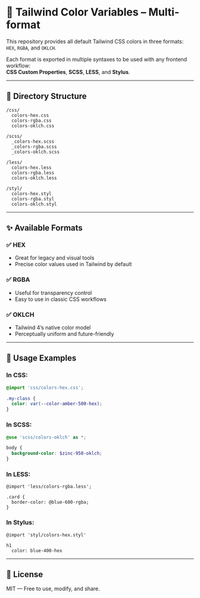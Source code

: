 # 🎨 Tailwind Color Variables – Multi-format

This repository provides all default Tailwind CSS colors in three formats: `HEX`, `RGBA`, and `OKLCH`.

Each format is exported in multiple syntaxes to be used with any frontend workflow:  
**CSS Custom Properties**, **SCSS**, **LESS**, and **Stylus**.

---

## 📁 Directory Structure

```
/css/
  colors-hex.css
  colors-rgba.css
  colors-oklch.css

/scss/
  _colors-hex.scss
  _colors-rgba.scss
  _colors-oklch.scss

/less/
  colors-hex.less
  colors-rgba.less
  colors-oklch.less

/styl/
  colors-hex.styl
  colors-rgba.styl
  colors-oklch.styl
```

---

## ✨ Available Formats

### ✅ HEX
- Great for legacy and visual tools  
- Precise color values used in Tailwind by default

### ✅ RGBA
- Useful for transparency control  
- Easy to use in classic CSS workflows

### ✅ OKLCH
- Tailwind 4’s native color model  
- Perceptually uniform and future-friendly

---

## 🔧 Usage Examples

### In CSS:
```css
@import 'css/colors-hex.css';

.my-class {
  color: var(--color-amber-500-hex);
}
```

### In SCSS:
```scss
@use 'scss/colors-oklch' as *;

body {
  background-color: $zinc-950-oklch;
}
```

### In LESS:
```less
@import 'less/colors-rgba.less';

.card {
  border-color: @blue-600-rgba;
}
```

### In Stylus:
```stylus
@import 'styl/colors-hex.styl'

h1
  color: blue-400-hex
```

---

## 🔗 License

MIT — Free to use, modify, and share.